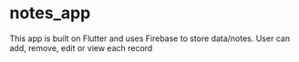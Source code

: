 # notes_app
This app is built on Flutter and uses Firebase to store data/notes.
User can add, remove, edit or view each record 
